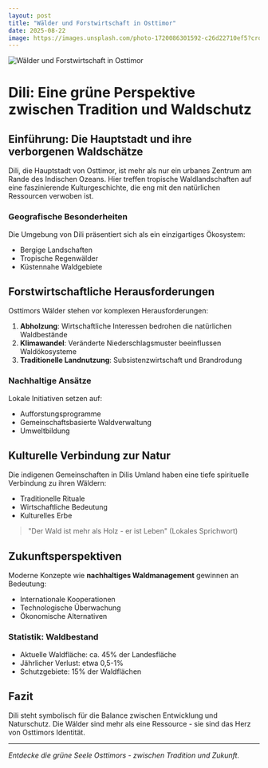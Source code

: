 ```yaml
---
layout: post
title: "Wälder und Forstwirtschaft in Osttimor"
date: 2025-08-22
image: https://images.unsplash.com/photo-1720086301592-c26d22710ef5?crop=entropy&cs=tinysrgb&fit=max&fm=jpg&ixid=M3w3OTQ0MzZ8MHwxfHNlYXJjaHwxfHxXJUMzJUE0bGRlciUyMHVuZCUyMEZvcnN0d2lydHNjaGFmdCUyME9zdHRpbW9yfGVufDB8MHx8fDE3NTU4Njg0NDJ8MA&ixlib=rb-4.1.0&q=80&w=1080
---
```


![Wälder und Forstwirtschaft in Osttimor](https://images.unsplash.com/photo-1720086301592-c26d22710ef5?crop=entropy&cs=tinysrgb&fit=max&fm=jpg&ixid=M3w3OTQ0MzZ8MHwxfHNlYXJjaHwxfHxXJUMzJUE0bGRlciUyMHVuZCUyMEZvcnN0d2lydHNjaGFmdCUyME9zdHRpbW9yfGVufDB8MHx8fDE3NTU4Njg0NDJ8MA&ixlib=rb-4.1.0&q=80&w=1080)

# Dili: Eine grüne Perspektive zwischen Tradition und Waldschutz

## Einführung: Die Hauptstadt und ihre verborgenen Waldschätze

Dili, die Hauptstadt von Osttimor, ist mehr als nur ein urbanes Zentrum am Rande des Indischen Ozeans. Hier treffen tropische Waldlandschaften auf eine faszinierende Kulturgeschichte, die eng mit den natürlichen Ressourcen verwoben ist.

### Geografische Besonderheiten

Die Umgebung von Dili präsentiert sich als ein einzigartiges Ökosystem:
- Bergige Landschaften
- Tropische Regenwälder
- Küstennahe Waldgebiete

## Forstwirtschaftliche Herausforderungen

Osttimors Wälder stehen vor komplexen Herausforderungen:

1. **Abholzung**: Wirtschaftliche Interessen bedrohen die natürlichen Waldbestände
2. **Klimawandel**: Veränderte Niederschlagsmuster beeinflussen Waldökosysteme
3. **Traditionelle Landnutzung**: Subsistenzwirtschaft und Brandrodung

### Nachhaltige Ansätze

Lokale Initiativen setzen auf:
- Aufforstungsprogramme
- Gemeinschaftsbasierte Waldverwaltung
- Umweltbildung

## Kulturelle Verbindung zur Natur

Die indigenen Gemeinschaften in Dilis Umland haben eine tiefe spirituelle Verbindung zu ihren Wäldern:
- Traditionelle Rituale
- Wirtschaftliche Bedeutung
- Kulturelles Erbe

> "Der Wald ist mehr als Holz - er ist Leben" (Lokales Sprichwort)

## Zukunftsperspektiven

Moderne Konzepte wie **nachhaltiges Waldmanagement** gewinnen an Bedeutung:
- Internationale Kooperationen
- Technologische Überwachung
- Ökonomische Alternativen

### Statistik: Waldbestand

- Aktuelle Waldfläche: ca. 45% der Landesfläche
- Jährlicher Verlust: etwa 0,5-1%
- Schutzgebiete: 15% der Waldflächen

## Fazit

Dili steht symbolisch für die Balance zwischen Entwicklung und Naturschutz. Die Wälder sind mehr als eine Ressource - sie sind das Herz von Osttimors Identität.

---

*Entdecke die grüne Seele Osttimors - zwischen Tradition und Zukunft.*